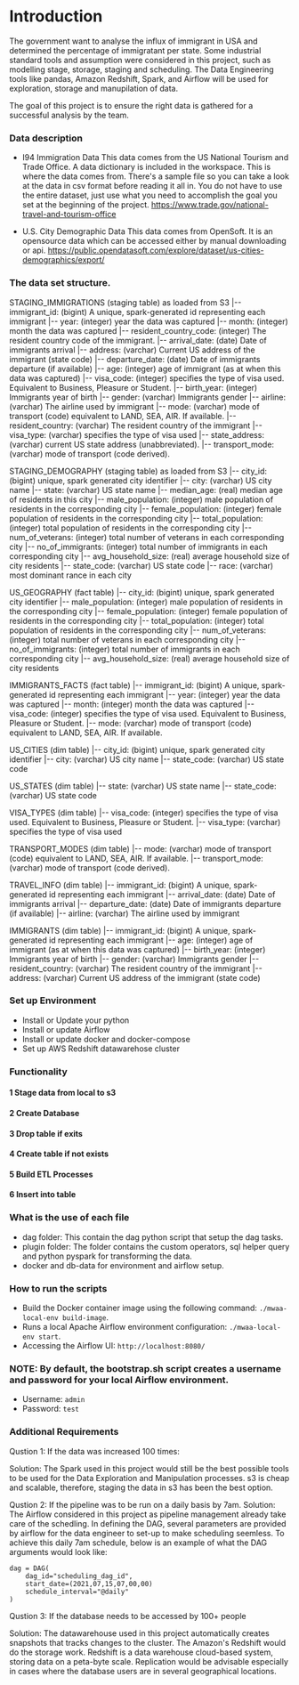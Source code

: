 #	Introduction          
The government want to analyse the influx of immigrant in USA and determined the percentage of immigratant per state. 
Some industrial standard tools and assumption were considered in this project, such as modelling stage, storage, staging and scheduling. The Data Engineering tools like pandas, Amazon Redshift, Spark, and Airflow will be used for exploration, storage and manupilation of data. 

 The goal of this project is to ensure the right data is gathered for a successful analysis by the team. 

### Data description
* I94 Immigration Data
This data comes from the US National Tourism and Trade Office. A data dictionary is included in the workspace. This is where the data comes from. There's a sample file so you can take a look at the data in csv format before reading it all in. You do not have to use the entire dataset, just use what you need to accomplish the goal you set at the beginning of the project. https://www.trade.gov/national-travel-and-tourism-office

* U.S. City Demographic Data
This data comes from OpenSoft. It is an opensource data which can be accessed either by manual downloading or api. https://public.opendatasoft.com/explore/dataset/us-cities-demographics/export/


### The data set structure.
STAGING_IMMIGRATIONS (staging table) as loaded from S3
|-- immigrant_id: (bigint) A unique, spark-generated id representing each immigrant
|-- year: (integer) year the data was captured
|-- month: (integer) month the data was captured
|-- resident_country_code: (integer) The resident country code of the immigrant.
|-- arrival_date: (date) Date of immigrants arrival
|-- address: (varchar) Current US address of the immigrant (state code)
|-- departure_date: (date) Date of immigrants departure (if available)
|-- age: (integer) age of immigrant (as at when this data was captured)
|-- visa_code: (integer) specifies the type of visa used. Equivalent to Business, Pleasure or Student.
|-- birth_year: (integer) Immigrants year of birth
|-- gender: (varchar) Immigrants gender
|-- airline: (varchar) The airline used by immigrant
|-- mode: (varchar) mode of transport (code) equivalent to LAND, SEA, AIR. If available.
|-- resident_country: (varchar) The resident country of the immigrant
|-- visa_type: (varchar) specifies the type of visa used
|-- state_address: (varchar) current US state address (unabbreviated).
|-- transport_mode: (varchar) mode of transport (code derived).

STAGING_DEMOGRAPHY (staging table) as loaded from S3
|-- city_id: (bigint) unique, spark generated city identifier
|-- city: (varchar) US city name
|-- state: (varchar) US state name
|-- median_age: (real) median age of residents in this city
|-- male_population: (integer) male population of residents in the corresponding city
|-- female_population: (integer) female population of residents in the corresponding city
|-- total_population: (integer) total population of residents in the corresponding city
|-- num_of_veterans: (integer) total number of veterans in each corresponding city
|-- no_of_immigrants: (integer) total number of immigrants in each corresponding city
|-- avg_household_size: (real) average household size of city residents
|-- state_code: (varchar) US state code
|-- race: (varchar) most dominant rance in each city

US_GEOGRAPHY (fact table)
|-- city_id: (bigint) unique, spark generated city identifier
|-- male_population: (integer) male population of residents in the corresponding city
|-- female_population: (integer) female population of residents in the corresponding city
|-- total_population: (integer) total population of residents in the corresponding city
|-- num_of_veterans: (integer) total number of veterans in each corresponding city
|-- no_of_immigrants: (integer) total number of immigrants in each corresponding city
|-- avg_household_size: (real) average household size of city residents

IMMIGRANTS_FACTS (fact table)
|-- immigrant_id: (bigint) A unique, spark-generated id representing each immigrant
|-- year: (integer) year the data was captured
|-- month: (integer) month the data was captured
|-- visa_code: (integer) specifies the type of visa used. Equivalent to Business, Pleasure or Student.
|-- mode: (varchar) mode of transport (code) equivalent to LAND, SEA, AIR. If available.

US_CITIES (dim table)
|-- city_id: (bigint) unique, spark generated city identifier
|-- city: (varchar) US city name
|-- state_code: (varchar) US state code

US_STATES (dim table)
|-- state: (varchar) US state name
|-- state_code: (varchar) US state code

VISA_TYPES (dim table)
|-- visa_code: (integer) specifies the type of visa used. Equivalent to Business, Pleasure or Student.
|-- visa_type: (varchar) specifies the type of visa used

TRANSPORT_MODES (dim table)
|-- mode: (varchar) mode of transport (code) equivalent to LAND, SEA, AIR. If available.
|-- transport_mode: (varchar) mode of transport (code derived).

TRAVEL_INFO (dim table)
|-- immigrant_id: (bigint) A unique, spark-generated id representing each immigrant
|-- arrival_date: (date) Date of immigrants arrival
|-- departure_date: (date) Date of immigrants departure (if available)
|-- airline: (varchar) The airline used by immigrant

IMMIGRANTS (dim table)
|-- immigrant_id: (bigint) A unique, spark-generated id representing each immigrant
|-- age: (integer) age of immigrant (as at when this data was captured)
|-- birth_year: (integer) Immigrants year of birth
|-- gender: (varchar) Immigrants gender
|-- resident_country: (varchar) The resident country of the immigrant
|-- address: (varchar) Current US address of the immigrant (state code)


### Set up Environment
*   Install or Update your python
*	Install or update Airflow 
*	Install or update docker and docker-compose
*   Set up AWS Redshift datawarehose cluster

###  Functionality
#### 1 	Stage data from local to s3
#### 2   Create Database
#### 3   Drop table if exits
#### 4   Create table if not exists
#### 5   Build ETL Processes
#### 6   Insert into table


### What is the use of each file
*   dag folder: This contain the dag python script that setup the dag tasks.
*   plugin folder: The folder contains the custom operators, sql helper query and python pyspark for transforming the data. 
*   docker and db-data for environment and airflow setup.


### How to run the scripts
*   Build the Docker container image using the following command: `./mwaa-local-env build-image`.
*	Runs a local Apache Airflow environment configuration: `./mwaa-local-env start`.
*	Accessing the Airflow UI: `http://localhost:8080/`

### NOTE: By default, the bootstrap.sh script creates a username and password for your local Airflow environment.

*	Username: `admin`
*	Password: `test`

### Additional Requirements

Qustion 1: If the data was increased 100 times:

Solution: The Spark used in this project would still be the best possible tools to be used for the Data Exploration and Manipulation processes. s3 is cheap and scalable, therefore, staging the data in s3 has been the best option.

Qustion 2: If the pipeline was to be run on a daily basis by 7am.
Solution: The Airflow considered in this project as pipeline management already take care of the schedling. In defining the DAG, several parameters are provided by airflow for the data engineer to set-up to make scheduling seemless. To achieve this daily 7am schedule, below is an example of what the DAG arguments would look like:

    dag = DAG(
        dag_id="scheduling_dag_id",
        start_date=(2021,07,15,07,00,00)
        schedule_interval="@daily"
    )

Qustion 3: If the database needs to be accessed by 100+ people

Solution: The datawarehouse used in this project automatically creates snapshots that tracks changes to the cluster. The Amazon's Redshift would do the storage work. Redshift is a data warehouse cloud-based system, storing data on a peta-byte scale. Replication would be advisable especially in cases where the database users are in several geographical locations.





